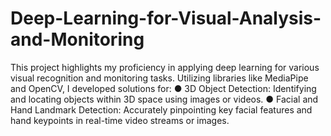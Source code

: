 # Deep-Learning-for-Visual-Analysis-and-Monitoring

This project highlights my proficiency in applying deep learning for various visual recognition and monitoring tasks.
Utilizing libraries like MediaPipe and OpenCV, I developed solutions for:
● 3D Object Detection: Identifying and locating objects within 3D space using images or videos.
● Facial and Hand Landmark Detection: Accurately pinpointing key facial features and hand keypoints in real-time
video streams or images.
